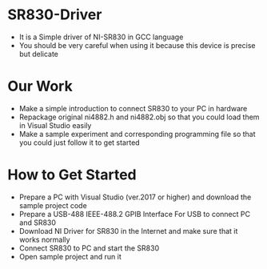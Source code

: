 # SR830-Driver
- It is a Simple driver of NI-SR830 in GCC language
- You should be very careful when using it because this device is precise but delicate

# Our Work

- Make a simple introduction to connect SR830 to your PC in hardware
- Repackage original ni4882.h and ni4882.obj so that you could load them in Visual Studio easily
- Make a sample experiment and corresponding programming file so that you could just follow it to get started

# How to Get Started
- Prepare a PC with Visual Studio (ver.2017 or higher) and download the sample project code
- Prepare a USB-488 IEEE-488.2 GPIB Interface For USB to connect PC and SR830
- Download NI Driver for SR830 in the Internet and make sure that it works normally
- Connect SR830 to PC and start the SR830
- Open sample project and run it
